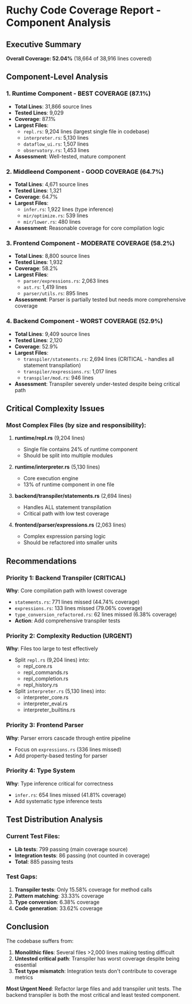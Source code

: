 # Ruchy Code Coverage Report - Component Analysis

## Executive Summary
**Overall Coverage: 52.04%** (18,664 of 38,916 lines covered)

## Component-Level Analysis

### 1. Runtime Component - BEST COVERAGE (87.1%)
- **Total Lines**: 31,866 source lines
- **Tested Lines**: 9,029 
- **Coverage**: 87.1%
- **Largest Files**:
  - `repl.rs`: 9,204 lines (largest single file in codebase)
  - `interpreter.rs`: 5,130 lines  
  - `dataflow_ui.rs`: 1,507 lines
  - `observatory.rs`: 1,453 lines
- **Assessment**: Well-tested, mature component

### 2. Middleend Component - GOOD COVERAGE (64.7%)
- **Total Lines**: 4,671 source lines
- **Tested Lines**: 1,321
- **Coverage**: 64.7%
- **Largest Files**:
  - `infer.rs`: 1,922 lines (type inference)
  - `mir/optimize.rs`: 539 lines
  - `mir/lower.rs`: 480 lines
- **Assessment**: Reasonable coverage for core compilation logic

### 3. Frontend Component - MODERATE COVERAGE (58.2%)
- **Total Lines**: 8,800 source lines
- **Tested Lines**: 1,932
- **Coverage**: 58.2%
- **Largest Files**:
  - `parser/expressions.rs`: 2,063 lines
  - `ast.rs`: 1,419 lines
  - `parser/utils.rs`: 895 lines
- **Assessment**: Parser is partially tested but needs more comprehensive coverage

### 4. Backend Component - WORST COVERAGE (52.9%)
- **Total Lines**: 9,409 source lines
- **Tested Lines**: 2,120
- **Coverage**: 52.9%
- **Largest Files**:
  - `transpiler/statements.rs`: 2,694 lines (CRITICAL - handles all statement transpilation)
  - `transpiler/expressions.rs`: 1,017 lines
  - `transpiler/mod.rs`: 946 lines
- **Assessment**: Transpiler severely under-tested despite being critical path

## Critical Complexity Issues

### Most Complex Files (by size and responsibility):
1. **runtime/repl.rs** (9,204 lines)
   - Single file contains 24% of runtime component
   - Should be split into multiple modules
   
2. **runtime/interpreter.rs** (5,130 lines)  
   - Core execution engine
   - 13% of runtime component in one file
   
3. **backend/transpiler/statements.rs** (2,694 lines)
   - Handles ALL statement transpilation
   - Critical path with low test coverage
   
4. **frontend/parser/expressions.rs** (2,063 lines)
   - Complex expression parsing logic
   - Should be refactored into smaller units

## Recommendations

### Priority 1: Backend Transpiler (CRITICAL)
**Why**: Core compilation path with lowest coverage
- `statements.rs`: 771 lines missed (44.74% coverage)
- `expressions.rs`: 133 lines missed (79.06% coverage) 
- `type_conversion_refactored.rs`: 62 lines missed (6.38% coverage)
- **Action**: Add comprehensive transpiler tests

### Priority 2: Complexity Reduction (URGENT)
**Why**: Files too large to test effectively
- Split `repl.rs` (9,204 lines) into:
  - repl_core.rs
  - repl_commands.rs
  - repl_completion.rs
  - repl_history.rs
- Split `interpreter.rs` (5,130 lines) into:
  - interpreter_core.rs
  - interpreter_eval.rs
  - interpreter_builtins.rs

### Priority 3: Frontend Parser
**Why**: Parser errors cascade through entire pipeline
- Focus on `expressions.rs` (336 lines missed)
- Add property-based testing for parser

### Priority 4: Type System
**Why**: Type inference critical for correctness
- `infer.rs`: 654 lines missed (41.81% coverage)
- Add systematic type inference tests

## Test Distribution Analysis

### Current Test Files:
- **Lib tests**: 799 passing (main coverage source)
- **Integration tests**: 86 passing (not counted in coverage)
- **Total**: 885 passing tests

### Test Gaps:
1. **Transpiler tests**: Only 15.58% coverage for method calls
2. **Pattern matching**: 33.33% coverage
3. **Type conversion**: 6.38% coverage  
4. **Code generation**: 33.62% coverage

## Conclusion

The codebase suffers from:
1. **Monolithic files**: Several files >2,000 lines making testing difficult
2. **Untested critical path**: Transpiler has worst coverage despite being essential
3. **Test type mismatch**: Integration tests don't contribute to coverage metrics

**Most Urgent Need**: Refactor large files and add transpiler unit tests. The backend transpiler is both the most critical and least tested component.
